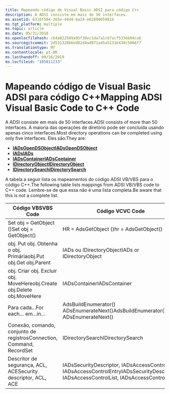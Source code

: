 ```yaml
---
title: Mapeando código de Visual Basic ADSI para código C++
description: A ADSI consiste em mais de 50 interfaces.
ms.assetid: 6316f504-265e-44d4-ba24-e6289065981b
ms.tgt_platform: multiple
ms.topic: article
ms.date: 05/31/2018
ms.openlocfilehash: c64a022569a95f38ec1da7a1cb7acf533eb04ca6
ms.sourcegitcommit: 2d531328b6ed82d4ad971a45a5131b430c5866f7
ms.translationtype: MT
ms.contentlocale: pt-BR
ms.lasthandoff: 09/16/2019
ms.locfileid: "105811233"
---
```

# <a name="mapping-adsi-visual-basic-code-to-c-code"></a><span data-ttu-id="184bd-103">Mapeando código de Visual Basic ADSI para código C++</span><span class="sxs-lookup"><span data-stu-id="184bd-103">Mapping ADSI Visual Basic Code to C++ Code</span></span>

<span data-ttu-id="184bd-104">A ADSI consiste em mais de 50 interfaces.</span><span class="sxs-lookup"><span data-stu-id="184bd-104">ADSI consists of more than 50 interfaces.</span></span> <span data-ttu-id="184bd-105">A maioria das operações de diretório pode ser concluída usando apenas cinco interfaces.</span><span class="sxs-lookup"><span data-stu-id="184bd-105">Most directory operations can be completed using only five interfaces.</span></span> <span data-ttu-id="184bd-106">Eles são:</span><span class="sxs-lookup"><span data-stu-id="184bd-106">They are:</span></span>

-   [<span data-ttu-id="184bd-107">**IADsOpenDSObject**</span><span class="sxs-lookup"><span data-stu-id="184bd-107">**IADsOpenDSObject**</span></span>](/windows/desktop/api/Iads/nn-iads-iadsopendsobject)
-   [<span data-ttu-id="184bd-108">**IADs**</span><span class="sxs-lookup"><span data-stu-id="184bd-108">**IADs**</span></span>](/windows/desktop/api/Iads/nn-iads-iads)
-   [<span data-ttu-id="184bd-109">**IADsContainer**</span><span class="sxs-lookup"><span data-stu-id="184bd-109">**IADsContainer**</span></span>](/windows/desktop/api/Iads/nn-iads-iadscontainer)
-   [<span data-ttu-id="184bd-110">**IDirectoryObject**</span><span class="sxs-lookup"><span data-stu-id="184bd-110">**IDirectoryObject**</span></span>](/windows/desktop/api/Iads/nn-iads-idirectoryobject)
-   [<span data-ttu-id="184bd-111">**IDirectorySearch**</span><span class="sxs-lookup"><span data-stu-id="184bd-111">**IDirectorySearch**</span></span>](/windows/desktop/api/Iads/nn-iads-idirectorysearch)

<span data-ttu-id="184bd-112">A tabela a seguir lista os mapeamentos do código ADSI VB/VBS para o código C++.</span><span class="sxs-lookup"><span data-stu-id="184bd-112">The following table lists mappings from ADSI VB/VBS code to C++ code.</span></span> <span data-ttu-id="184bd-113">Lembre-se de que essa não é uma lista completa.</span><span class="sxs-lookup"><span data-stu-id="184bd-113">Be aware that this is not a complete list.</span></span>



| <span data-ttu-id="184bd-114">Código VBS</span><span class="sxs-lookup"><span data-stu-id="184bd-114">VBS Code</span></span>                           | <span data-ttu-id="184bd-115">Código VC</span><span class="sxs-lookup"><span data-stu-id="184bd-115">VC Code</span></span>                                                               |
|------------------------------------|-----------------------------------------------------------------------|
| <span data-ttu-id="184bd-116">Set obj = GetObject ()</span><span class="sxs-lookup"><span data-stu-id="184bd-116">Set obj = GetObject()</span></span>              | <span data-ttu-id="184bd-117">HR = AdsGetObject ()</span><span class="sxs-lookup"><span data-stu-id="184bd-117">hr = AdsGetObject()</span></span>                                                   |
| <span data-ttu-id="184bd-118">obj. Put obj. Obtenha o obj. Primária</span><span class="sxs-lookup"><span data-stu-id="184bd-118">obj.Put obj.Get obj.Parent</span></span>         | <span data-ttu-id="184bd-119">IADs ou IDirectoryObject</span><span class="sxs-lookup"><span data-stu-id="184bd-119">IADs or IDirectoryObject</span></span>                                              |
| <span data-ttu-id="184bd-120">obj. Criar obj. Excluir obj. MoveHere</span><span class="sxs-lookup"><span data-stu-id="184bd-120">obj.Create obj.Delete obj.MoveHere</span></span> | <span data-ttu-id="184bd-121">IADsContainer</span><span class="sxs-lookup"><span data-stu-id="184bd-121">IADsContainer</span></span>                                                         |
| <span data-ttu-id="184bd-122">Para cada...</span><span class="sxs-lookup"><span data-stu-id="184bd-122">For each…</span></span> <span data-ttu-id="184bd-123">em...</span><span class="sxs-lookup"><span data-stu-id="184bd-123">in…</span></span>                      | <span data-ttu-id="184bd-124">AdsBuildEnumerator() ADsEnumerateNext()</span><span class="sxs-lookup"><span data-stu-id="184bd-124">AdsBuildEnumerator() ADsEnumerateNext()</span></span>                               |
| <span data-ttu-id="184bd-125">Conexão, comando, conjunto de registros</span><span class="sxs-lookup"><span data-stu-id="184bd-125">Connection, Command, RecordSet</span></span>     | <span data-ttu-id="184bd-126">IDirectorySearch</span><span class="sxs-lookup"><span data-stu-id="184bd-126">IDirectorySearch</span></span>                                                      |
| <span data-ttu-id="184bd-127">Descritor de segurança, ACL, ACE</span><span class="sxs-lookup"><span data-stu-id="184bd-127">Security descriptor, ACL, ACE</span></span>      | <span data-ttu-id="184bd-128">IADsSecurityDescriptor, IADsAccessControlList, IADsAccessControlEntry</span><span class="sxs-lookup"><span data-stu-id="184bd-128">IADsSecurityDescriptor, IADsAccessControlList, IADsAccessControlEntry</span></span> |



 

 

 




